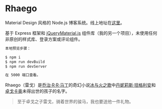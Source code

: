 # Rhaego
Material Design 风格的 Node.js 博客系统。线上地址在[这里](http://www.youknowznm.com)。

基于 Express 框架和 [jQueryMaterial.js](https://github.com/youknowznm/jqueryMaterial.js) 组件库（我的另一个项目），未使用任何非原创的样式库、登录方案或评论组件。

```Bash
本地预览步骤：

$ npm i
$ npm run devBuild
$ npm run devServer

在 5000 端口查看。
```

Rhaego（雷戈）是[乔治·R·R·马丁](https://en.wikipedia.org/wiki/George_R._R._Martin)的奇幻小说[冰与火之歌](https://en.wikipedia.org/wiki/A_Song_of_Ice_and_Fire)中[丹妮莉斯·坦格利安](https://en.wikipedia.org/wiki/Daenerys_Targaryen)和[卓戈卡奥](https://en.wikipedia.org/wiki/Khal_Drogo)未得出世的孩子的名字。

> 至于卓戈之子雷戈，骑着世界的骏马，我也要送他一件礼物。
